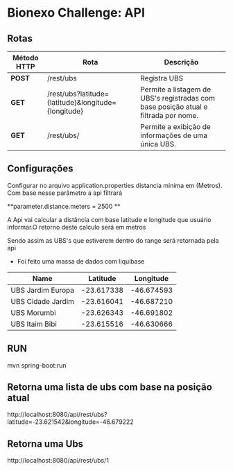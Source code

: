 # Bionexo Challenge: API



## Rotas
| Método HTTP | Rota | Descrição |
| ----------- | ---- | --------- |
| **POST** | /rest/ubs | Registra UBS |
| **GET** | /rest/ubs?latitude={latitude}&longitude={longitude} | Permite a listagem de UBS's registradas com base posição atual e filtrada por nome. |
| **GET** | /rest/ubs/<id> | Permite a exibição de informações de uma única UBS. |


## Configurações
Configurar no arquivo  application.properties distancia minima em (Metros). Com base nesse parâmetro a api filtrará

**parameter.distance.meters = 2500 **

A Api vai calcular a distância com base latitude e longitude que usuário informar.O retorno deste calculo será em metros

Sendo assim as UBS's que estiverem dentro do range será retornada pela api


- Foi feito uma massa de dados com liquibase 

| Name             | Latitude   | Longitude   |
| -----------------|------------|------------ |
|UBS Jardim Europa | -23.617338 |	-46.674593  | 
|UBS Cidade Jardim | -23.616041	| -46.687210  |
|UBS Morumbi	     | -23.626343	| -46.691802  |
|UBS Itaim Bibi	   | -23.615516	| -46.630666  |



## RUN
mvn spring-boot:run

## Retorna uma lista de ubs com base na posição atual
http://localhost:8080/api/rest/ubs?latitude=-23.621542&longitude=-46.679222

## Retorna uma Ubs
http://localhost:8080/api/rest/ubs/1


